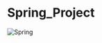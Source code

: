 # Spring_Project

![Spring](https://img.shields.io/badge/spring-%236DB33F.svg?style=flat&logo=Spring&logoColor=black)
